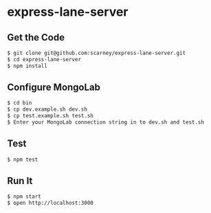 # express-lane-server

## Get the Code

```bash
$ git clone git@github.com:scarney/express-lane-server.git
$ cd express-lane-server
$ npm install
```
    
## Configure MongoLab

```bash
$ cd bin
$ cp dev.example.sh dev.sh
$ cp test.example.sh test.sh
$ Enter your MongoLab connection string in to dev.sh and test.sh
```

## Test

```bash
$ npm test
```

## Run It

```bash
$ npm start
$ open http://localhost:3000
```   